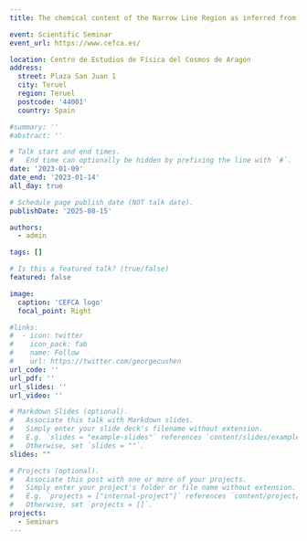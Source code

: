 ```yaml
---
title: The chemical content of the Narrow Line Region as inferred from optical and infrared nebular emission lines

event: Scientific Seminar
event_url: https://www.cefca.es/

location: Centro de Estudios de Física del Cosmos de Aragón
address:
  street: Plaza San Juan 1
  city: Teruel
  region: Teruel
  postcode: '44001'
  country: Spain

#summary: ''
#abstract: ''

# Talk start and end times.
#   End time can optionally be hidden by prefixing the line with `#`.
date: '2023-01-09'
date_end: '2023-01-14'
all_day: true

# Schedule page publish date (NOT talk date).
publishDate: '2025-08-15'

authors:
  - admin

tags: []

# Is this a featured talk? (true/false)
featured: false

image:
  caption: 'CEFCA logo'
  focal_point: Right

#links:
#  - icon: twitter
#    icon_pack: fab
#    name: Follow
#    url: https://twitter.com/georgecushen
url_code: ''
url_pdf: ''
url_slides: ''
url_video: ''

# Markdown Slides (optional).
#   Associate this talk with Markdown slides.
#   Simply enter your slide deck's filename without extension.
#   E.g. `slides = "example-slides"` references `content/slides/example-slides.md`.
#   Otherwise, set `slides = ""`.
slides: ""

# Projects (optional).
#   Associate this post with one or more of your projects.
#   Simply enter your project's folder or file name without extension.
#   E.g. `projects = ["internal-project"]` references `content/project/deep-learning/index.md`.
#   Otherwise, set `projects = []`.
projects:
  - Seminars
---
```


